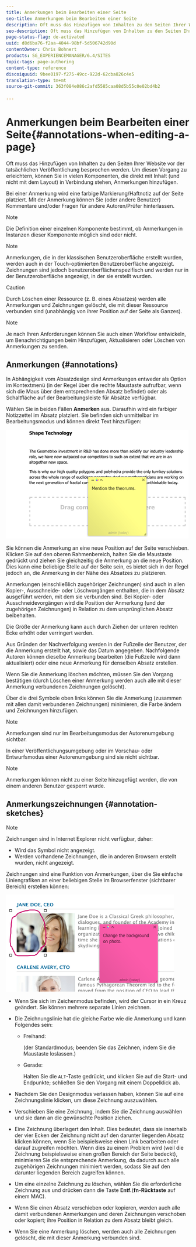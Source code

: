 ```yaml
---
title: Anmerkungen beim Bearbeiten einer Seite
seo-title: Anmerkungen beim Bearbeiten einer Seite
description: Oft muss das Hinzufügen von Inhalten zu den Seiten Ihrer Website vor der tatsächlichen Veröffentlichung besprochen werden. Zur Erleichterung dieses Vorgangs können Sie in vielen Komponenten, die in direkter Verbindung mit dem Inhalt stehen, Anmerkungen hinzufügen.
seo-description: Oft muss das Hinzufügen von Inhalten zu den Seiten Ihrer Website vor der tatsächlichen Veröffentlichung besprochen werden. Zur Erleichterung dieses Vorgangs können Sie in vielen Komponenten, die in direkter Verbindung mit dem Inhalt stehen, Anmerkungen hinzufügen.
page-status-flag: de-activated
uuid: d8d6ba76-f2aa-4044-98bf-5d506742d90d
contentOwner: Chris Bohnert
products: SG_EXPERIENCEMANAGER/6.4/SITES
topic-tags: page-authoring
content-type: reference
discoiquuid: 9bee0197-f275-49cc-922d-62cba826c4e5
translation-type: tm+mt
source-git-commit: 363f084e086c2afd5585caa08d5b55c0e02bd4b2

---
```



# Anmerkungen beim Bearbeiten einer Seite{#annotations-when-editing-a-page}

Oft muss das Hinzufügen von Inhalten zu den Seiten Ihrer Website vor der tatsächlichen Veröffentlichung besprochen werden. Um diesen Vorgang zu erleichtern, können Sie in vielen Komponenten, die direkt mit Inhalt (und nicht mit dem Layout) in Verbindung stehen, Anmerkungen hinzufügen.

Bei einer Anmerkung wird eine farbige Markierung/Haftnotiz auf der Seite platziert. Mit der Anmerkung können Sie (oder andere Benutzer) Kommentare und/oder Fragen für andere Autoren/Prüfer hinterlassen.

>[!NOTE]
>
>Die Definition einer einzelnen Komponente bestimmt, ob Anmerkungen in Instanzen dieser Komponente möglich sind oder nicht.

>[!NOTE]
>
>Anmerkungen, die in der klassischen Benutzeroberfläche erstellt wurden, werden auch in der Touch-optimierten Benutzeroberfläche angezeigt. Zeichnungen sind jedoch benutzeroberflächenspezifisch und werden nur in der Benutzeroberfläche angezeigt, in der sie erstellt wurden.

>[!CAUTION]
>
>Durch Löschen einer Ressource (z. B. eines Absatzes) werden alle Anmerkungen und Zeichnungen gelöscht, die mit dieser Ressource verbunden sind (unabhängig von ihrer Position auf der Seite als Ganzes).

>[!NOTE]
>
>Je nach Ihren Anforderungen können Sie auch einen Workflow entwickeln, um Benachrichtigungen beim Hinzufügen, Aktualisieren oder Löschen von Anmerkungen zu senden.

## Anmerkungen {#annotations}

In Abhängigkeit vom Absatzdesign sind Anmerkungen entweder als Option im Kontextmenü (in der Regel über die rechte Maustaste aufrufbar, wenn sich die Maus über dem entsprechenden Absatz befindet) oder als Schaltfläche auf der Bearbeitungsleiste für Absätze verfügbar.

Wählen Sie in beiden Fällen **Anmerken** aus. Daraufhin wird ein farbiger Notizzettel im Absatz platziert. Sie befinden sich unmittelbar im Bearbeitungsmodus und können direkt Text hinzufügen:

![chlimage_1-137](assets/chlimage_1-137.png)

Sie können die Anmerkung an eine neue Position auf der Seite verschieben. Klicken Sie auf den oberen Rahmenbereich, halten Sie die Maustaste gedrückt und ziehen Sie gleichzeitig die Anmerkung an die neue Position. Dies kann eine beliebige Stelle auf der Seite sein, es bietet sich in der Regel jedoch an, die Anmerkung in der Nähe des Absatzes zu platzieren.

Anmerkungen (einschließlich zugehöriger Zeichnungen) sind auch in allen Kopier-, Ausschneide- oder Löschvorgängen enthalten, die in dem Absatz ausgeführt werden, mit dem sie verbunden sind. Bei Kopier- oder Ausschneidevorgängen wird die Position der Anmerkung (und der zugehörigen Zeichnungen) in Relation zu dem ursprünglichen Absatz beibehalten.

Die Größe der Anmerkung kann auch durch Ziehen der unteren rechten Ecke erhöht oder verringert werden.

Aus Gründen der Nachverfolgung werden in der Fußzeile der Benutzer, der die Anmerkung erstellt hat, sowie das Datum angegeben. Nachfolgende Autoren können dieselbe Anmerkung bearbeiten (die Fußzeile wird dann aktualisiert) oder eine neue Anmerkung für denselben Absatz erstellen.

Wenn Sie die Anmerkung löschen möchten, müssen Sie den Vorgang bestätigen (durch Löschen einer Anmerkung werden auch alle mit dieser Anmerkung verbundenen Zeichnungen gelöscht).

Über die drei Symbole oben links können Sie die Anmerkung (zusammen mit allen damit verbundenen Zeichnungen) minimieren, die Farbe ändern und Zeichnungen hinzufügen.

>[!NOTE]
>
>Anmerkungen sind nur im Bearbeitungsmodus der Autorenumgebung sichtbar. 
>
>In einer Veröffentlichungsumgebung oder im Vorschau- oder Entwurfsmodus einer Autorenumgebung sind sie nicht sichtbar.

>[!NOTE]
>
>Anmerkungen können nicht zu einer Seite hinzugefügt werden, die von einem anderen Benutzer gesperrt wurde.


## Anmerkungszeichnungen {#annotation-sketches}

>[!NOTE]
>
>Zeichnungen sind in Internet Explorer nicht verfügbar, daher:
>
>* Wird das Symbol nicht angezeigt.
>* Werden vorhandene Zeichnungen, die in anderen Browsern erstellt wurden, nicht angezeigt.
>



Zeichnungen sind eine Funktion von Anmerkungen, über die Sie einfache Liniengrafiken an einer beliebigen Stelle im Browserfenster (sichtbarer Bereich) erstellen können:

![chlimage_1-138](assets/chlimage_1-138.png)

* Wenn Sie sich im Zeichenmodus befinden, wird der Cursor in ein Kreuz geändert. Sie können mehrere separate Linien zeichnen.
* Die Zeichnungslinie hat die gleiche Farbe wie die Anmerkung und kann Folgendes sein:

   * Freihand:

      (der Standardmodus; beenden Sie das Zeichnen, indem Sie die Maustaste loslassen.)

   * Gerade:

      Halten Sie die `ALT`-Taste gedrückt, und klicken Sie auf die Start- und Endpunkte; schließen Sie den Vorgang mit einem Doppelklick ab.

* Nachdem Sie den Designmodus verlassen haben, können Sie auf eine Zeichnungslinie klicken, um diese Zeichnung auszuwählen.
* Verschieben Sie eine Zeichnung, indem Sie die Zeichnung auswählen und sie dann an die gewünschte Position ziehen.
* Eine Zeichnung überlagert den Inhalt. Dies bedeutet, dass sie innerhalb der vier Ecken der Zeichnung nicht auf den darunter liegenden Absatz klicken können, wenn Sie beispielsweise einen Link bearbeiten oder darauf zugreifen möchten. Wenn dies zu einem Problem wird (weil die Zeichnung beispielsweise einen großen Bereich der Seite bedeckt), minimieren Sie die entsprechende Anmerkung, da dadurch auch alle zugehörigen Zeichnungen minimiert werden, sodass Sie auf den darunter liegenden Bereich zugreifen können.
* Um eine einzelne Zeichnung zu löschen, wählen Sie die erforderliche Zeichnung aus und drücken dann die Taste **Entf.**(**fn**-**Rücktaste** auf einem MAC).

* Wenn Sie einen Absatz verschieben oder kopieren, werden auch alle damit verbundenen Anmerkungen und deren Zeichnungen verschoben oder kopiert; ihre Position in Relation zu dem Absatz bleibt gleich.
* Wenn Sie eine Anmerkung löschen, werden auch alle Zeichnungen gelöscht, die mit dieser Anmerkung verbunden sind.

